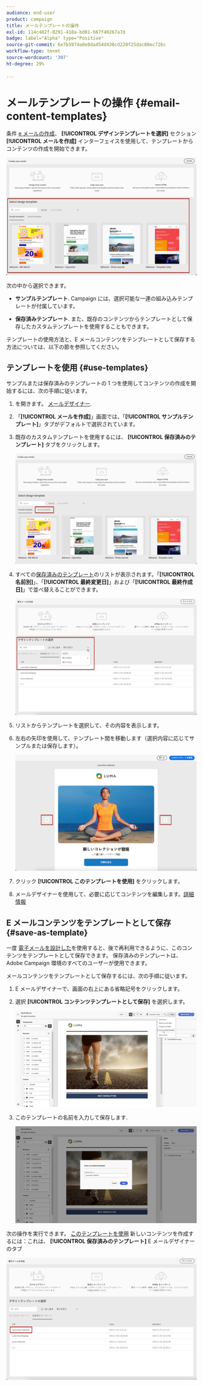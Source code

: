 ```yaml
---
audience: end-user
product: campaign
title: メールテンプレートの操作
exl-id: 114c482f-8291-418a-bd81-667f40267a7d
badge: label="Alpha" type="Positive"
source-git-commit: 6e7b5974a0e8da454d436cd220f25dac80ec726c
workflow-type: tm+mt
source-wordcount: '307'
ht-degree: 29%

---
```


# メールテンプレートの操作 {#email-content-templates}

条件 [e メールの作成](#create-email)、 **[!UICONTROL デザインテンプレートを選択]** セクション **[!UICONTROL メールを作成]** インターフェイスを使用して、テンプレートからコンテンツの作成を開始できます。

![](assets/email_designer-templates.png)

次の中から選択できます。

* **サンプルテンプレート**. Campaign には、選択可能な一連の組み込みテンプレートが付属しています。

* **保存済みテンプレート**. また、既存のコンテンツからテンプレートとして保存したカスタムテンプレートを使用することもできます。

テンプレートの使用方法と、E メールコンテンツをテンプレートとして保存する方法については、以下の節を参照してください。

## テンプレートを使用 {#use-templates}

サンプルまたは保存済みのテンプレートの 1 つを使用してコンテンツの作成を開始するには、次の手順に従います。

1. を開きます。 [メールデザイナー](create-email-content.md).

1. 「**[!UICONTROL メールを作成]**」画面では、「**[!UICONTROL サンプルテンプレート]**」タブがデフォルトで選択されています。

1. 既存のカスタムテンプレートを使用するには、 **[!UICONTROL 保存済みのテンプレート]** タブをクリックします。

   ![](assets/email_designer-saved-templates-tab.png)

1. すべての[保存済みのテンプレート](#save-as-template)のリストが表示されます。「**[!UICONTROL 名前別]**」、「**[!UICONTROL 最終変更日]**」および「**[!UICONTROL 最終作成日]**」で並べ替えることができます。

   ![](assets/email_designer-saved-templates.png)

1. リストからテンプレートを選択して、その内容を表示します。

1. 左右の矢印を使用して、テンプレート間を移動します（選択内容に応じてサンプルまたは保存します）。

   ![](assets/email_designer-saved-templates-navigate.png)

1. クリック **[!UICONTROL このテンプレートを使用]** をクリックします。

1. メールデザイナーを使用して、必要に応じてコンテンツを編集します。[詳細情報](create-email-content.md)

## E メールコンテンツをテンプレートとして保存 {#save-as-template}

一度 [電子メールを設計した](create-email-content.md)を使用すると、後で再利用できるように、このコンテンツをテンプレートとして保存できます。 保存済みのテンプレートは、Adobe Campaign 環境のすべてのユーザーが使用できます。

メールコンテンツをテンプレートとして保存するには、次の手順に従います。

1. E メールデザイナーで、画面の右上にある省略記号をクリックします。

1. 選択 **[!UICONTROL コンテンツテンプレートとして保存]** を選択します。

   ![](assets/email_designer-save-template.png)

1. このテンプレートの名前を入力して保存します.

   ![](assets/email_designer-template-name.png)

次の操作を実行できます。 [このテンプレートを使用](#use-templates) 新しいコンテンツを作成するには：これは、 **[!UICONTROL 保存済みのテンプレート]** E メールデザイナーのタブ

![](assets/email_designer-saved-template.png)
